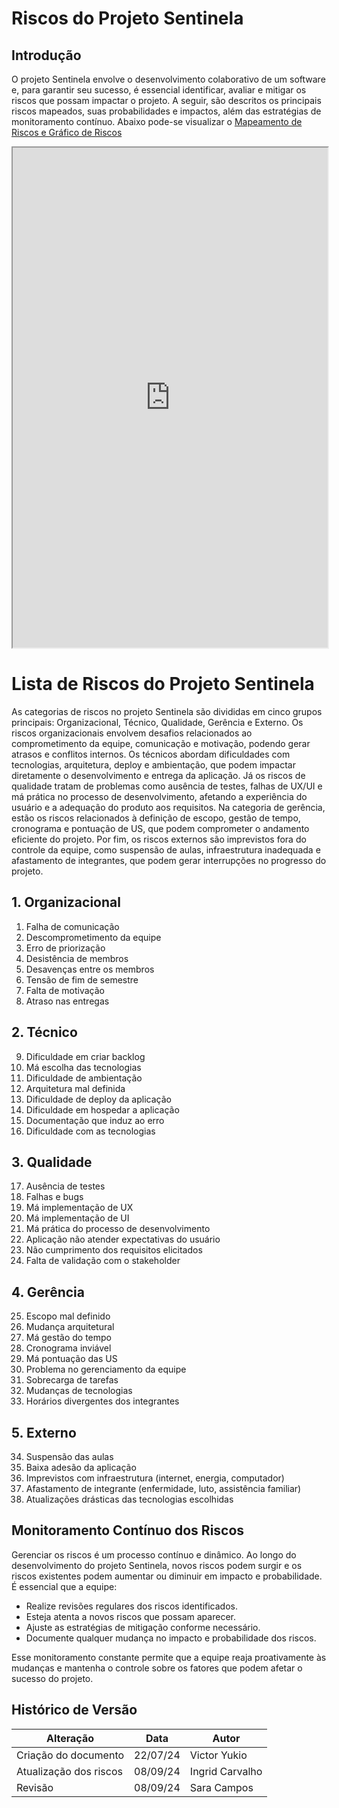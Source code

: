 # Riscos do Projeto Sentinela

## Introdução

O projeto Sentinela envolve o desenvolvimento colaborativo de um software e, para garantir seu sucesso, é essencial identificar, avaliar e mitigar os riscos que possam impactar o projeto. A seguir, são descritos os principais riscos mapeados, suas probabilidades e impactos, além das estratégias de monitoramento contínuo. Abaixo pode-se visualizar o [Mapeamento de Riscos e Gráfico de Riscos](https://docs.google.com/spreadsheets/d/166QmyvNu7plEtl5p6_Q39-kE6LWinaAw7Y-_TzMsfRo/edit?usp=sharing)

<iframe src="https://docs.google.com/spreadsheets/d/e/2PACX-1vT7ethZ1hSzKNrToeOfmUiTKlLwZjisaoQi_PB8_a8ReuDih-tQqCrDybDKgn1J-CfN4mPCzX41yMi3/pubhtml?widget=true&amp;headers=false" width="100%" height="800"></iframe>

# Lista de Riscos do Projeto Sentinela

As categorias de riscos no projeto Sentinela são divididas em cinco grupos principais: Organizacional, Técnico, Qualidade, Gerência e Externo. Os riscos organizacionais envolvem desafios relacionados ao comprometimento da equipe, comunicação e motivação, podendo gerar atrasos e conflitos internos. Os técnicos abordam dificuldades com tecnologias, arquitetura, deploy e ambientação, que podem impactar diretamente o desenvolvimento e entrega da aplicação. Já os riscos de qualidade tratam de problemas como ausência de testes, falhas de UX/UI e má prática no processo de desenvolvimento, afetando a experiência do usuário e a adequação do produto aos requisitos. Na categoria de gerência, estão os riscos relacionados à definição de escopo, gestão de tempo, cronograma e pontuação de US, que podem comprometer o andamento eficiente do projeto. Por fim, os riscos externos são imprevistos fora do controle da equipe, como suspensão de aulas, infraestrutura inadequada e afastamento de integrantes, que podem gerar interrupções no progresso do projeto.

## 1. Organizacional

1. Falha de comunicação
2. Descomprometimento da equipe
3. Erro de priorização
4. Desistência de membros
5. Desavenças entre os membros
6. Tensão de fim de semestre
7. Falta de motivação
8. Atraso nas entregas

## 2. Técnico

9. Dificuldade em criar backlog
10. Má escolha das tecnologias
11. Dificuldade de ambientação
12. Arquitetura mal definida
13. Dificuldade de deploy da aplicação
14. Dificuldade em hospedar a aplicação
15. Documentação que induz ao erro
16. Dificuldade com as tecnologias

## 3. Qualidade

17. Ausência de testes
18. Falhas e bugs
19. Má implementação de UX
20. Má implementação de UI
21. Má prática do processo de desenvolvimento
22. Aplicação não atender expectativas do usuário
23. Não cumprimento dos requisitos elicitados
24. Falta de validação com o stakeholder

## 4. Gerência

25. Escopo mal definido
26. Mudança arquitetural
27. Má gestão do tempo
28. Cronograma inviável
29. Má pontuação das US
30. Problema no gerenciamento da equipe
31. Sobrecarga de tarefas
32. Mudanças de tecnologias
33. Horários divergentes dos integrantes

## 5. Externo

34. Suspensão das aulas
35. Baixa adesão da aplicação
36. Imprevistos com infraestrutura (internet, energia, computador)
37. Afastamento de integrante (enfermidade, luto, assistência familiar)
38. Atualizações drásticas das tecnologias escolhidas

## Monitoramento Contínuo dos Riscos

Gerenciar os riscos é um processo contínuo e dinâmico. Ao longo do desenvolvimento do projeto Sentinela, novos riscos podem surgir e os riscos existentes podem aumentar ou diminuir em impacto e probabilidade. É essencial que a equipe:

- Realize revisões regulares dos riscos identificados.
- Esteja atenta a novos riscos que possam aparecer.
- Ajuste as estratégias de mitigação conforme necessário.
- Documente qualquer mudança no impacto e probabilidade dos riscos.

Esse monitoramento constante permite que a equipe reaja proativamente às mudanças e mantenha o controle sobre os fatores que podem afetar o sucesso do projeto.

## Histórico de Versão

| Alteração              | Data     | Autor           |
| ---------------------- | -------- | --------------- |
| Criação do documento   | 22/07/24 | Victor Yukio    |
| Atualização dos riscos | 08/09/24 | Ingrid Carvalho |
| Revisão                | 08/09/24 | Sara Campos     |
